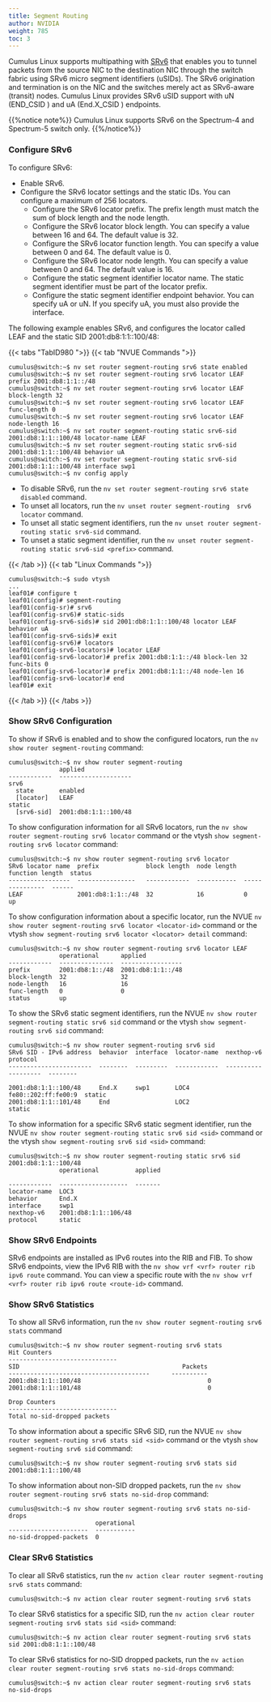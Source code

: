 ```yaml
---
title: Segment Routing
author: NVIDIA
weight: 785
toc: 3
---
```

Cumulus Linux supports multipathing with <span class="a-tooltip">[SRv6](## "Segment Routing for IPv6")</span> that enables you to tunnel packets from the source NIC to the destination NIC through the switch fabric using SRv6 micro segment identifiers (uSIDs). The SRv6 origination and termination is on the NIC and the switches merely act as SRv6-aware (transit) nodes. Cumulus Linux provides SRv6 uSID support with uN (END_CSID ) and uA (End.X_CSID ) endpoints.

{{%notice note%}}
Cumulus Linux supports SRv6 on the Spectrum-4 and Spectrum-5 switch only.
{{%/notice%}}

### Configure SRv6

To configure SRv6:
- Enable SRv6.
- Configure the SRv6 locator settings and the static IDs. You can configure a maximum of 256 locators.
  - Configure the SRv6 locator prefix. The prefix length must match the sum of block length and the node length.
  - Configure the SRv6 locator block length. You can specify a value between 16 and 64. The default value is 32.
  - Configure the SRv6 locator function length. You can specify a value between 0 and 64. The default value is 0.
  - Configure the SRv6 locator node length. You can specify a value between 0 and 64. The default value is 16.
  - Configure the static segment identifier locator name. The static segment identifier must be part of the locator prefix.  
  - Configure the static segment identifier endpoint behavior. You can specify uA or uN. If you specify uA, you must also provide the interface.

The following example enables SRv6, and configures the locator called LEAF and the static SID 2001:db8:1:1::100/48:

{{< tabs "TabID980 ">}}
{{< tab "NVUE Commands ">}}

```
cumulus@switch:~$ nv set router segment-routing srv6 state enabled
cumulus@switch:~$ nv set router segment-routing srv6 locator LEAF prefix 2001:db8:1:1::/48
cumulus@switch:~$ nv set router segment-routing srv6 locator LEAF block-length 32
cumulus@switch:~$ nv set router segment-routing srv6 locator LEAF func-length 0
cumulus@switch:~$ nv set router segment-routing srv6 locator LEAF node-length 16
cumulus@switch:~$ nv set router segment-routing static srv6-sid 2001:db8:1:1::100/48 locator-name LEAF  
cumulus@switch:~$ nv set router segment-routing static srv6-sid 2001:db8:1:1::100/48 behavior uA
cumulus@switch:~$ nv set router segment-routing static srv6-sid 2001:db8:1:1::100/48 interface swp1
cumulus@switch:~$ nv config apply
```

- To disable SRv6, run the `nv set router segment-routing srv6 state disabled` command.
- To unset all locators, run the `nv unset router segment-routing  srv6 locator` command.
- To unset all static segment identifiers, run the `nv unset router segment-routing static srv6-sid` command.
- To unset a static segment identifier, run the `nv unset router segment-routing static srv6-sid <prefix>` command.

{{< /tab >}}
{{< tab "Linux Commands ">}}

```
cumulus@switch:~$ sudo vtysh
...
leaf01# configure t
leaf01(config)# segment-routing 
leaf01(config-sr)# srv6
leaf01(config-srv6)# static-sids
leaf01(config-srv6-sids)# sid 2001:db8:1:1::100/48 locator LEAF behavior uA
leaf01(config-srv6-sids)# exit
leaf01(config-srv6)# locators
leaf01(config-srv6-locators)# locator LEAF
leaf01(config-srv6-locator)# prefix 2001:db8:1:1::/48 block-len 32 func-bits 0
leaf01(config-srv6-locator)# prefix 2001:db8:1:1::/48 node-len 16
leaf01(config-srv6-locator)# end
leaf01# exit
```

{{< /tab >}}
{{< /tabs >}}

### Show SRv6 Configuration

To show if SRv6 is enabled and to show the configured locators, run the `nv show router segment-routing` command:

```
cumulus@switch:~$ nv show router segment-routing 
              applied             
------------  --------------------
srv6                              
  state       enabled             
  [locator]   LEAF                
static                            
  [srv6-sid]  2001:db8:1:1::100/48
```

To show configuration information for all SRv6 locators, run the `nv show router segment-routing srv6 locator` command or the vtysh `show segment-routing srv6 locator` command:

```
cumulus@switch:~$ nv show router segment-routing srv6 locator
SRv6 locator name  prefix             block length  node length  function length  status
-----------------  ----------------   ------------  -----------  ---------------  ------
LEAF               2001:db8:1:1::/48  32            16           0                up
```

To show configuration information about a specific locator, run the NVUE `nv show router segment-routing srv6 locator <locator-id>` command or the vtysh `show segment-routing srv6 locator <locator> detail` command:

```
cumulus@switch:~$ nv show router segment-routing srv6 locator LEAF
              operational      applied          
------------  ---------------  -----------------
prefix        2001:db8:1::/48  2001:db8:1:1::/48
block-length  32               32               
node-length   16               16               
func-length   0                0                
status        up
```

To show the SRv6 static segment identifiers, run the NVUE `nv show router segment-routing static srv6 sid` command or the vtysh `show segment-routing srv6 sid` command:

```
cumulus@switch:~$ nv show router segment-routing srv6 sid
SRv6 SID - IPv6 address  behavior  interface  locator-name  nexthop-v6           protocol 
-----------------------  --------  ---------  ------------  -------------------  -------- 

2001:db8:1:1::100/48     End.X     swp1       LOC4          fe80::202:ff:fe00:9  static 
2001:db8:1:1::101/48     End                  LOC2                               static 
```

To show information for a specific SRv6 static segment identifier, run the NVUE `nv show router segment-routing static srv6 sid <sid>` command or the vtysh `show segment-routing srv6 sid <sid>` command:

```
cumulus@switch:~$ nv show router segment-routing static srv6 sid 2001:db8:1:1::100/48
              operational          applied 

------------  -------------------  ------- 
locator-name  LOC3 
behavior      End.X 
interface     swp1 
nexthop-v6    2001:db8:1:1::106/48
protocol      static 
```

### Show SRv6 Endpoints

SRv6 endpoints are installed as IPv6 routes into the RIB and FIB. To show SRv6 endpoints, view the
IPv6 RIB with the `nv show vrf <vrf> router rib ipv6 route` command. You can view a specific route with the `nv show vrf <vrf> router rib ipv6 route <route-id>` command.

### Show SRv6 Statistics

To show all SRv6 information, run the `nv show router segment-routing srv6 stats` command

```
cumulus@switch:~$ nv show router segment-routing srv6 stats
Hit Counters
------------------------------
SID                                             Packets
---------------------------------------      ----------
2001:db8:1:1::100/48                                   0
2001:db8:1:1::101/48                                   0

Drop Counters
------------------------------
Total no-sid-dropped packets
```

To show information about a specific SRv6 SID, run the NVUE `nv show router segment-routing srv6 stats sid <sid>` command or the vtysh `show segment-routing srv6 sid` command:

```
cumulus@switch:~$ nv show router segment-routing srv6 stats sid 2001:db8:1:1::100/48
```

To show information about non-SID dropped packets, run the `nv show router segment-routing srv6 stats no-sid-drop` command:

```
cumulus@switch:~$ nv show router segment-routing srv6 stats no-sid-drops
                        operational
----------------------  -----------
no-sid-dropped-packets  0
```

### Clear SRv6 Statistics

To clear all SRv6 statistics, run the `nv action clear router segment-routing srv6 stats` command:

```
cumulus@switch:~$ nv action clear router segment-routing srv6 stats 
```

To clear SRv6 statistics for a specific SID, run the `nv action clear router segment-routing srv6 stats sid <sid>` command:

```
cumulus@switch:~$ nv action clear router segment-routing srv6 stats sid 2001:db8:1:1::100/48 
```

To clear SRv6 statistics for no-SID dropped packets, run the `nv action clear router segment-routing srv6 stats no-sid-drops` command:

```
cumulus@switch:~$ nv action clear router segment-routing srv6 stats no-sid-drops 
```
